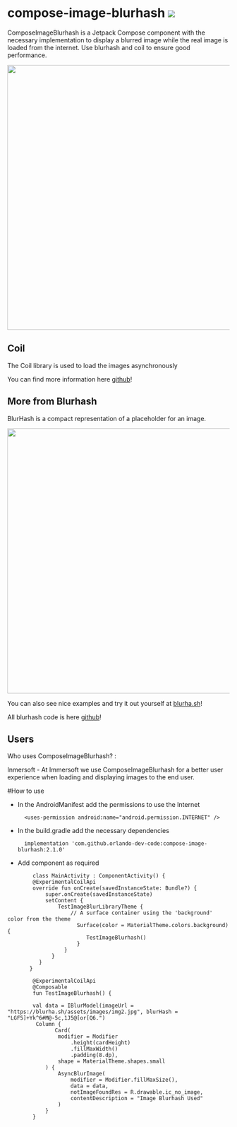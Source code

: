 # compose-image-blurhash [![](https://jitpack.io/v/orlando-dev-code/compose-image-blurhash.svg)](https://jitpack.io/#orlando-dev-code/compose-image-blurhash)

ComposeImageBlurhash is a Jetpack Compose component with the necessary implementation to display a blurred image while the real image is loaded from the internet.
Use blurhash and coil to ensure good performance.

<img src="media/second_blur_example.webp" width="600">

## Coil
The Coil library is used to load the images asynchronously

You can find more information here [github](https://github.com/coil-kt/coil)!

## More from Blurhash
BlurHash is a compact representation of a placeholder for an image.

<img src="media/blurhash_cover.webp" width="600">

You can also see nice examples and try it out yourself at 
[blurha.sh](http://blurha.sh/)!

All blurhash code is here 
[github](https://github.com/woltapp/blurhash)!

## Users
Who uses ComposeImageBlurhash? :

Inmersoft - At Immersoft we use ComposeImageBlurhash for a better user experience when loading and displaying images to the end user.

#How to use

- In the AndroidManifest add the permissions to use the Internet

        <uses-permission android:name="android.permission.INTERNET" />
        
- In the build.gradle add the necessary dependencies

        implementation 'com.github.orlando-dev-code:compose-image-blurhash:2.1.0'

- Add component as required
```
        class MainActivity : ComponentActivity() {
        @ExperimentalCoilApi
        override fun onCreate(savedInstanceState: Bundle?) {
            super.onCreate(savedInstanceState)
            setContent {
                TestImageBlurLibraryTheme {
                    // A surface container using the 'background' color from the theme
                      Surface(color = MaterialTheme.colors.background) {
                         TestImageBlurhash()
                      }
                  }
              }
          }
       }

        @ExperimentalCoilApi
        @Composable
        fun TestImageBlurhash() {
             
        val data = IBlurModel(imageUrl = "https://blurha.sh/assets/images/img2.jpg", blurHash = "LGF5]+Yk^6#M@-5c,1J5@[or[Q6.")
         Column {
               Card(
                modifier = Modifier
                    .height(cardHeight)
                    .fillMaxWidth()
                    .padding(8.dp),
                shape = MaterialTheme.shapes.small
            ) {
                AsyncBlurImage(
                    modifier = Modifier.fillMaxSize(),
                    data = data,
                    notImageFoundRes = R.drawable.ic_no_image,
                    contentDescription = "Image Blurhash Used"
                )
            }
        }
```
